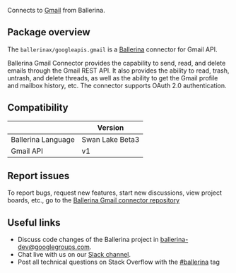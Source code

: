 Connects to [Gmail](https://www.google.com/gmail/about/) from Ballerina.

## Package overview

The `ballerinax/googleapis.gmail` is a [Ballerina](https://ballerina.io/) connector for Gmail API.

Ballerina Gmail Connector provides the capability to send, read, and delete emails through the Gmail REST API. It also provides the ability to read, trash, untrash, and delete threads, as well as the ability to get the Gmail profile and mailbox history, etc. The connector supports OAuth 2.0 authentication.

## Compatibility

|                       | Version                       |
|-----------------------|-------------------------------|
| Ballerina Language    | Swan Lake Beta3               |
| Gmail API             | v1                            |

## Report issues
To report bugs, request new features, start new discussions, view project boards, etc., go to the [Ballerina Gmail connector repository](https://github.com/ballerina-platform/module-ballerinax-googleapis.gmail)
## Useful links
- Discuss code changes of the Ballerina project in [ballerina-dev@googlegroups.com](mailto:ballerina-dev@googlegroups.com).
- Chat live with us on our [Slack channel](https://ballerina.io/community/slack/).
- Post all technical questions on Stack Overflow with the [#ballerina](https://stackoverflow.com/questions/tagged/ballerina) tag

